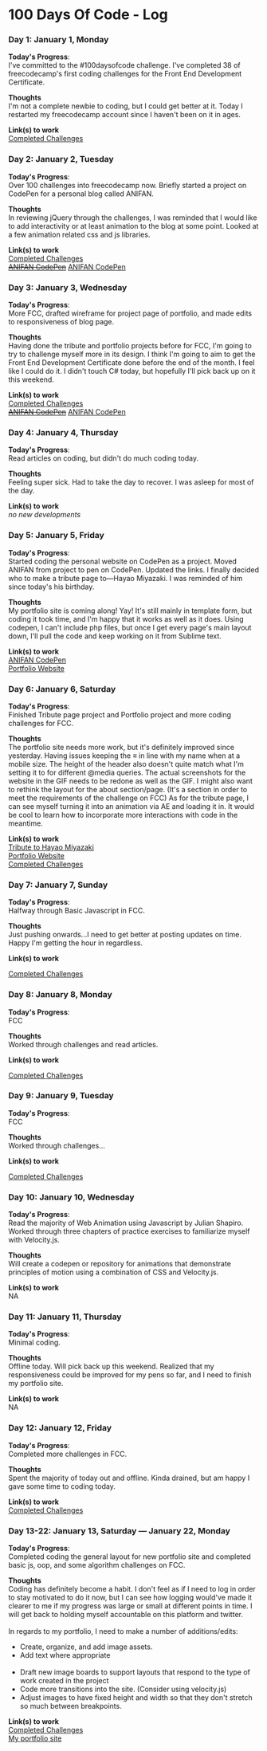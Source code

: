 # 100 Days Of Code - Log

### Day 1: January 1, Monday

**Today's Progress**:<br> I've committed to the #100daysofcode challenge. I've completed 38 of freecodecamp's first coding challenges for the Front End Development Certificate.

**Thoughts**<br> I'm not a complete newbie to coding, but I could get better at it. Today I restarted my freecodecamp account since I haven't been on it in ages. 

**Link(s) to work**<br>
<a href="https://www.freecodecamp.org/fcc80818577-d9be-4f29-ba90-ed6399621b37">Completed Challenges</a>

### Day 2: January 2, Tuesday

**Today's Progress**:<br> Over 100 challenges into freecodecamp now. Briefly started a project on CodePen for a personal blog called ANIFAN.

**Thoughts**<br> In reviewing jQuery through the challenges, I was reminded that I would like to add interactivity or at least animation to the blog at some point. Looked at a few animation related css and js libraries.

**Link(s) to work**<br>
<a href="https://www.freecodecamp.org/fcc80818577-d9be-4f29-ba90-ed6399621b37">Completed Challenges</a><br>
<s><a href="https://codepen.io/leyaabebe/project/full/AxGPze">ANIFAN CodePen</a></s>
<a href="https://codepen.io/leyaabebe/pen/OzOLeO">ANIFAN CodePen</a>

### Day 3: January 3, Wednesday

**Today's Progress**:<br> More FCC, drafted wireframe for project page of portfolio, and made edits to responsiveness of blog page.

**Thoughts**<br> Having done the tribute and portfolio projects before for FCC, I'm going to try to challenge myself more in its design. I think I'm going to aim to get the Front End Development Certificate done before the end of the month. I feel like I could do it. I didn't touch C# today, but hopefully I'll pick back up on it this weekend. 

**Link(s) to work**<br>
<a href="https://www.freecodecamp.org/fcc80818577-d9be-4f29-ba90-ed6399621b37">Completed Challenges</a><br>
<s><a href="https://codepen.io/leyaabebe/project/full/AxGPze">ANIFAN CodePen</a></s>
<a href="https://codepen.io/leyaabebe/pen/OzOLeO">ANIFAN CodePen</a>

### Day 4: January 4, Thursday

**Today's Progress**:<br> Read articles on coding, but didn't do much coding today.

**Thoughts**<br> Feeling super sick. Had to take the day to recover. I was asleep for most of the day.

**Link(s) to work**<br>
<em>no new developments</em>

### Day 5: January 5, Friday

**Today's Progress**:<br> Started coding the personal website on CodePen as a project. Moved ANIFAN from project to pen on CodePen. Updated the links. I finally decided who to make a tribute page to—Hayao Miyazaki. I was reminded of him since today's his birthday.

**Thoughts**<br> My portfolio site is coming along! Yay! It's still mainly in template form, but coding it took time, and I'm happy that it works as well as it does. Using codepen, I can't include php files, but once I get every page's main layout down, I'll pull the code and keep working on it from Sublime text. 

**Link(s) to work**<br>
<a href="https://codepen.io/leyaabebe/pen/OzOLeO">ANIFAN CodePen</a><br>
<a href="https://codepen.io/leyaabebe/project/full/AxGPze/">Portfolio Website</a>

### Day 6: January 6, Saturday

**Today's Progress**:<br> Finished Tribute page project and Portfolio project and more coding challenges for FCC.

**Thoughts**<br> The portfolio site needs more work, but it's definitely improved since yesterday. Having issues keeping the &equiv; in line with my name when at a mobile size. The height of the header also doesn't quite match what I'm setting it to for different @media queries. The actual screenshots for the website in the GIF needs to be redone as well as the GIF. I might also want to rethink the layout for the about section/page. (It's a section in order to meet the requirements of the challenge on FCC) As for the tribute page, I can see myself turning it into an animation via AE and loading it in. It would be cool to learn how to incorporate more interactions with code in the meantime. 

**Link(s) to work**<br>
<a href="https://codepen.io/leyaabebe/full/PEObrK/">Tribute to Hayao Miyazaki</a><br>
<a href="https://codepen.io/leyaabebe/project/full/AxGPze/">Portfolio Website</a><br>
<a href="https://www.freecodecamp.org/fcc80818577-d9be-4f29-ba90-ed6399621b37">Completed Challenges</a>

### Day 7: January 7, Sunday

**Today's Progress**:<br> Halfway through Basic Javascript in FCC.

**Thoughts**<br> Just pushing onwards...I need to get better at posting updates on time. Happy I'm getting the hour in regardless.

**Link(s) to work**<br>

<a href="https://www.freecodecamp.org/fcc80818577-d9be-4f29-ba90-ed6399621b37">Completed Challenges</a>

### Day 8: January 8, Monday

**Today's Progress**:<br> FCC

**Thoughts**<br> Worked through challenges and read articles.

**Link(s) to work**<br>

<a href="https://www.freecodecamp.org/fcc80818577-d9be-4f29-ba90-ed6399621b37">Completed Challenges</a>

### Day 9: January 9, Tuesday

**Today's Progress**:<br> FCC

**Thoughts**<br> Worked through challenges...

**Link(s) to work**<br>

<a href="https://www.freecodecamp.org/fcc80818577-d9be-4f29-ba90-ed6399621b37">Completed Challenges</a>

### Day 10: January 10, Wednesday

**Today's Progress**:<br> Read the majority of Web Animation using Javascript by Julian Shapiro. Worked through three chapters of practice exercises to familiarize myself with Velocity.js.

**Thoughts**<br> Will create a codepen or repository for animations that demonstrate principles of motion using a combination of CSS and Velocity.js.

**Link(s) to work**<br>
NA

### Day 11: January 11, Thursday

**Today's Progress**:<br> Minimal coding.

**Thoughts**<br> Offline today. Will pick back up this weekend. Realized that my responsiveness could be improved for my pens so far, and I need to finish my portfolio site.

**Link(s) to work**<br>
NA

### Day 12: January 12, Friday

**Today's Progress**:<br> Completed more challenges in FCC.

**Thoughts**<br> Spent the majority of today out and offline. Kinda drained, but am happy I gave some time to coding today.

**Link(s) to work**<br>
<a href="https://www.freecodecamp.org/fcc80818577-d9be-4f29-ba90-ed6399621b37">Completed Challenges</a>

### Day 13-22: January 13, Saturday — January 22, Monday

**Today's Progress**:<br> Completed coding the general layout for new portfolio site and completed basic js, oop, and some algorithm challenges on FCC.

**Thoughts**<br> Coding has definitely become a habit. I don't feel as if I need to log in order to stay motivated to do it now, but I can see how logging would've made it clearer to me if my progress was large or small at different points in time. I will get back to holding myself accountable on this platform and twitter.<br><br>In regards to my portfolio, I need to make a number of additions/edits:<br>
  <ul>
  <li>Create, organize, and add image assets.</li>
  <li>Add text where appropriate</li>
  <li>Draft new image boards to support layouts that respond to the type of work created in the project</li>
  <li>Code more transitions into the site. (Consider using velocity.js)</li>
  <li>Adjust images to have fixed height and width so that they don't stretch so much between breakpoints.</li>
  </ul>

**Link(s) to work**<br>
<a href="https://www.freecodecamp.org/fcc80818577-d9be-4f29-ba90-ed6399621b37">Completed Challenges</a><br>
<a href="http://www.leeeya.com/">My portfolio site</a>

